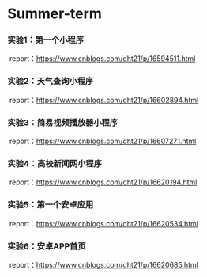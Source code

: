 # Summer-term
### 实验1：第一个小程序

​	report：https://www.cnblogs.com/dht21/p/16594511.html

### 实验2：天气查询小程序

​	report：https://www.cnblogs.com/dht21/p/16602894.html

### 实验3：简易视频播放器小程序

​	report：https://www.cnblogs.com/dht21/p/16607271.html

### 实验4：高校新闻网小程序

​	report：https://www.cnblogs.com/dht21/p/16620194.html

### 实验5：第一个安卓应用

​	report：https://www.cnblogs.com/dht21/p/16620534.html

### 实验6：安卓APP首页

​	report：https://www.cnblogs.com/dht21/p/16620685.html

